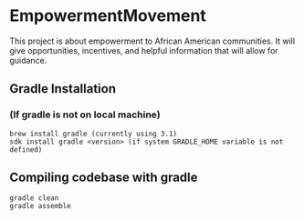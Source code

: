 # EmpowermentMovement

This project is about empowerment to African American communities. It will give opportunities, incentives, and helpful information that will 
allow for guidance. 

## Gradle Installation

### (If gradle is not on local machine)

```
brew install gradle (currently using 3.1)
sdk install gradle <version> (if system GRADLE_HOME variable is not defined)
```

## Compiling codebase with gradle

```
gradle clean
gradle assemble
```